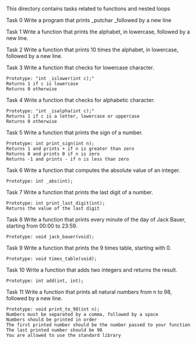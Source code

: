 This directory contains tasks related to functions and nested loops

Task 0
Write a program that prints _putchar _followed by a new line

Task 1
Write a function that prints the alphabet, in lowercase, followed by a new line.

Task 2
Write a function that prints 10 times the alphabet, in lowercase, followed by a new line.

Task 3
Write a function that checks for lowercase character.

	Prototype: "int _islower(int c);"
	Returns 1 if c is lowercase
	Returns 0 otherwise

Task 4
Write a function that checks for alphabetic character.

	Prototype: "int _isalpha(int c);"
	Returns 1 if c is a letter, lowercase or uppercase
	Returns 0 otherwise

Task 5
Write a function that prints the sign of a number.

	Prototype: int print_sign(int n);
	Returns 1 and prints + if n is greater than zero
	Returns 0 and prints 0 if n is zero
	Returns -1 and prints - if n is less than zero

Task 6
Write a function that computes the absolute value of an integer.

	Prototype: int _abs(int);

Task 7
Write a function that prints the last digit of a number.

	Prototype: int print_last_digit(int);
	Returns the value of the last digit

Task 8
Write a function that prints every minute of the day of Jack Bauer, starting from 00:00 to 23:59.

	Prototype: void jack_bauer(void);

Task 9
Write a function that prints the 9 times table, starting with 0.

	Prototype: void times_table(void);

Task 10
Write a function that adds two integers and returns the result.

	Prototype: int add(int, int);

Task 11
Write a function that prints all natural numbers from n to 98, followed by a new line.

	Prototype: void print_to_98(int n);
	Numbers must be separated by a comma, followed by a space
	Numbers should be printed in order
	The first printed number should be the number passed to your function
	The last printed number should be 98
	You are allowed to use the standard library
